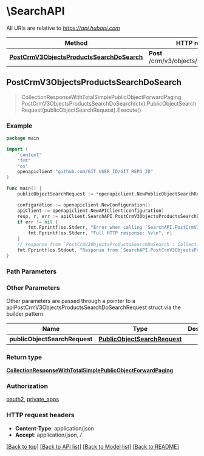 # \SearchAPI

All URIs are relative to *https://api.hubapi.com*

Method | HTTP request | Description
------------- | ------------- | -------------
[**PostCrmV3ObjectsProductsSearchDoSearch**](SearchAPI.md#PostCrmV3ObjectsProductsSearchDoSearch) | **Post** /crm/v3/objects/products/search | 



## PostCrmV3ObjectsProductsSearchDoSearch

> CollectionResponseWithTotalSimplePublicObjectForwardPaging PostCrmV3ObjectsProductsSearchDoSearch(ctx).PublicObjectSearchRequest(publicObjectSearchRequest).Execute()



### Example

```go
package main

import (
	"context"
	"fmt"
	"os"
	openapiclient "github.com/GIT_USER_ID/GIT_REPO_ID"
)

func main() {
	publicObjectSearchRequest := *openapiclient.NewPublicObjectSearchRequest() // PublicObjectSearchRequest | 

	configuration := openapiclient.NewConfiguration()
	apiClient := openapiclient.NewAPIClient(configuration)
	resp, r, err := apiClient.SearchAPI.PostCrmV3ObjectsProductsSearchDoSearch(context.Background()).PublicObjectSearchRequest(publicObjectSearchRequest).Execute()
	if err != nil {
		fmt.Fprintf(os.Stderr, "Error when calling `SearchAPI.PostCrmV3ObjectsProductsSearchDoSearch``: %v\n", err)
		fmt.Fprintf(os.Stderr, "Full HTTP response: %v\n", r)
	}
	// response from `PostCrmV3ObjectsProductsSearchDoSearch`: CollectionResponseWithTotalSimplePublicObjectForwardPaging
	fmt.Fprintf(os.Stdout, "Response from `SearchAPI.PostCrmV3ObjectsProductsSearchDoSearch`: %v\n", resp)
}
```

### Path Parameters



### Other Parameters

Other parameters are passed through a pointer to a apiPostCrmV3ObjectsProductsSearchDoSearchRequest struct via the builder pattern


Name | Type | Description  | Notes
------------- | ------------- | ------------- | -------------
 **publicObjectSearchRequest** | [**PublicObjectSearchRequest**](PublicObjectSearchRequest.md) |  | 

### Return type

[**CollectionResponseWithTotalSimplePublicObjectForwardPaging**](CollectionResponseWithTotalSimplePublicObjectForwardPaging.md)

### Authorization

[oauth2](../README.md#oauth2), [private_apps](../README.md#private_apps)

### HTTP request headers

- **Content-Type**: application/json
- **Accept**: application/json, */*

[[Back to top]](#) [[Back to API list]](../README.md#documentation-for-api-endpoints)
[[Back to Model list]](../README.md#documentation-for-models)
[[Back to README]](../README.md)

